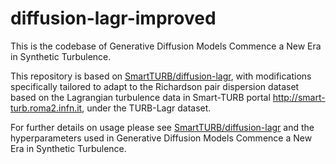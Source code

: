 # diffusion-lagr-improved

This is the codebase of Generative Diffusion Models Commence a New Era in Synthetic Turbulence.

This repository is based on [SmartTURB/diffusion-lagr](https://github.com/SmartTURB/diffusion-lagr), with modifications specifically tailored to adapt to the Richardson pair dispersion dataset based on the Lagrangian turbulence data in Smart-TURB portal http://smart-turb.roma2.infn.it, under the TURB-Lagr dataset.

For further details on usage please see [SmartTURB/diffusion-lagr](https://github.com/SmartTURB/diffusion-lagr) and the hyperparameters used in Generative Diffusion Models Commence a New Era in Synthetic Turbulence.


